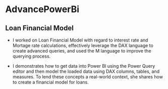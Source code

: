 # AdvancePowerBi

## Loan Financial Model
 
- I worked on  Loan Financial Model with regard to interest rate and Mortage rate calculations, effectively leverage the DAX language to create advanced queries, and used the M language to improve the querying process.
 
- I demonstrates how to get data into Power BI using the Power Query editor and then model the loaded data using DAX columns, tables, and measures. To lend these concepts a real-world context, she shares how to create a financial model for loans.


